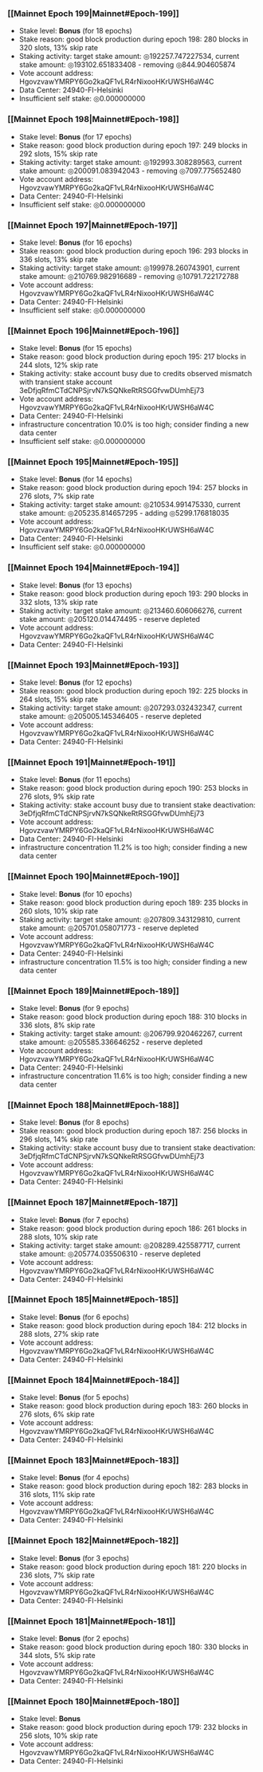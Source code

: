 ### [[Mainnet Epoch 199|Mainnet#Epoch-199]]
* Stake level: **Bonus** (for 18 epochs)
* Stake reason: good block production during epoch 198: 280 blocks in 320 slots, 13% skip rate
* Staking activity: target stake amount: ◎192257.747227534, current stake amount: ◎193102.651833408 - removing ◎844.904605874
* Vote account address: HgovzvawYMRPY6Go2kaQF1vLR4rNixooHKrUWSH6aW4C
* Data Center: 24940-FI-Helsinki
* Insufficient self stake: ◎0.000000000
### [[Mainnet Epoch 198|Mainnet#Epoch-198]]
* Stake level: **Bonus** (for 17 epochs)
* Stake reason: good block production during epoch 197: 249 blocks in 292 slots, 15% skip rate
* Staking activity: target stake amount: ◎192993.308289563, current stake amount: ◎200091.083942043 - removing ◎7097.775652480
* Vote account address: HgovzvawYMRPY6Go2kaQF1vLR4rNixooHKrUWSH6aW4C
* Data Center: 24940-FI-Helsinki
* Insufficient self stake: ◎0.000000000
### [[Mainnet Epoch 197|Mainnet#Epoch-197]]
* Stake level: **Bonus** (for 16 epochs)
* Stake reason: good block production during epoch 196: 293 blocks in 336 slots, 13% skip rate
* Staking activity: target stake amount: ◎199978.260743901, current stake amount: ◎210769.982916689 - removing ◎10791.722172788
* Vote account address: HgovzvawYMRPY6Go2kaQF1vLR4rNixooHKrUWSH6aW4C
* Data Center: 24940-FI-Helsinki
* Insufficient self stake: ◎0.000000000
### [[Mainnet Epoch 196|Mainnet#Epoch-196]]
* Stake level: **Bonus** (for 15 epochs)
* Stake reason: good block production during epoch 195: 217 blocks in 244 slots, 12% skip rate
* Staking activity: stake account busy due to credits observed mismatch with transient stake account 3eDfjqRfmCTdCNPSjrvN7kSQNkeRtRSGGfvwDUmhEj73
* Vote account address: HgovzvawYMRPY6Go2kaQF1vLR4rNixooHKrUWSH6aW4C
* Data Center: 24940-FI-Helsinki
* infrastructure concentration 10.0% is too high; consider finding a new data center
* Insufficient self stake: ◎0.000000000
### [[Mainnet Epoch 195|Mainnet#Epoch-195]]
* Stake level: **Bonus** (for 14 epochs)
* Stake reason: good block production during epoch 194: 257 blocks in 276 slots, 7% skip rate
* Staking activity: target stake amount: ◎210534.991475330, current stake amount: ◎205235.814657295 - adding ◎5299.176818035
* Vote account address: HgovzvawYMRPY6Go2kaQF1vLR4rNixooHKrUWSH6aW4C
* Data Center: 24940-FI-Helsinki
* Insufficient self stake: ◎0.000000000
### [[Mainnet Epoch 194|Mainnet#Epoch-194]]
* Stake level: **Bonus** (for 13 epochs)
* Stake reason: good block production during epoch 193: 290 blocks in 332 slots, 13% skip rate
* Staking activity: target stake amount: ◎213460.606066276, current stake amount: ◎205120.014474495 - reserve depleted
* Vote account address: HgovzvawYMRPY6Go2kaQF1vLR4rNixooHKrUWSH6aW4C
* Data Center: 24940-FI-Helsinki
### [[Mainnet Epoch 193|Mainnet#Epoch-193]]
* Stake level: **Bonus** (for 12 epochs)
* Stake reason: good block production during epoch 192: 225 blocks in 264 slots, 15% skip rate
* Staking activity: target stake amount: ◎207293.032432347, current stake amount: ◎205005.145346405 - reserve depleted
* Vote account address: HgovzvawYMRPY6Go2kaQF1vLR4rNixooHKrUWSH6aW4C
* Data Center: 24940-FI-Helsinki
### [[Mainnet Epoch 191|Mainnet#Epoch-191]]
* Stake level: **Bonus** (for 11 epochs)
* Stake reason: good block production during epoch 190: 253 blocks in 276 slots, 9% skip rate
* Staking activity: stake account busy due to transient stake deactivation: 3eDfjqRfmCTdCNPSjrvN7kSQNkeRtRSGGfvwDUmhEj73
* Vote account address: HgovzvawYMRPY6Go2kaQF1vLR4rNixooHKrUWSH6aW4C
* Data Center: 24940-FI-Helsinki
* infrastructure concentration 11.2% is too high; consider finding a new data center
### [[Mainnet Epoch 190|Mainnet#Epoch-190]]
* Stake level: **Bonus** (for 10 epochs)
* Stake reason: good block production during epoch 189: 235 blocks in 260 slots, 10% skip rate
* Staking activity: target stake amount: ◎207809.343129810, current stake amount: ◎205701.058071773 - reserve depleted
* Vote account address: HgovzvawYMRPY6Go2kaQF1vLR4rNixooHKrUWSH6aW4C
* Data Center: 24940-FI-Helsinki
* infrastructure concentration 11.5% is too high; consider finding a new data center
### [[Mainnet Epoch 189|Mainnet#Epoch-189]]
* Stake level: **Bonus** (for 9 epochs)
* Stake reason: good block production during epoch 188: 310 blocks in 336 slots, 8% skip rate
* Staking activity: target stake amount: ◎206799.920462267, current stake amount: ◎205585.336646252 - reserve depleted
* Vote account address: HgovzvawYMRPY6Go2kaQF1vLR4rNixooHKrUWSH6aW4C
* Data Center: 24940-FI-Helsinki
* infrastructure concentration 11.6% is too high; consider finding a new data center
### [[Mainnet Epoch 188|Mainnet#Epoch-188]]
* Stake level: **Bonus** (for 8 epochs)
* Stake reason: good block production during epoch 187: 256 blocks in 296 slots, 14% skip rate
* Staking activity: stake account busy due to transient stake deactivation: 3eDfjqRfmCTdCNPSjrvN7kSQNkeRtRSGGfvwDUmhEj73
* Vote account address: HgovzvawYMRPY6Go2kaQF1vLR4rNixooHKrUWSH6aW4C
* Data Center: 24940-FI-Helsinki
### [[Mainnet Epoch 187|Mainnet#Epoch-187]]
* Stake level: **Bonus** (for 7 epochs)
* Stake reason: good block production during epoch 186: 261 blocks in 288 slots, 10% skip rate
* Staking activity: target stake amount: ◎208289.425587717, current stake amount: ◎205774.035506310 - reserve depleted
* Vote account address: HgovzvawYMRPY6Go2kaQF1vLR4rNixooHKrUWSH6aW4C
* Data Center: 24940-FI-Helsinki
### [[Mainnet Epoch 185|Mainnet#Epoch-185]]
* Stake level: **Bonus** (for 6 epochs)
* Stake reason: good block production during epoch 184: 212 blocks in 288 slots, 27% skip rate
* Vote account address: HgovzvawYMRPY6Go2kaQF1vLR4rNixooHKrUWSH6aW4C
* Data Center: 24940-FI-Helsinki
### [[Mainnet Epoch 184|Mainnet#Epoch-184]]
* Stake level: **Bonus** (for 5 epochs)
* Stake reason: good block production during epoch 183: 260 blocks in 276 slots, 6% skip rate
* Vote account address: HgovzvawYMRPY6Go2kaQF1vLR4rNixooHKrUWSH6aW4C
* Data Center: 24940-FI-Helsinki
### [[Mainnet Epoch 183|Mainnet#Epoch-183]]
* Stake level: **Bonus** (for 4 epochs)
* Stake reason: good block production during epoch 182: 283 blocks in 316 slots, 11% skip rate
* Vote account address: HgovzvawYMRPY6Go2kaQF1vLR4rNixooHKrUWSH6aW4C
* Data Center: 24940-FI-Helsinki
### [[Mainnet Epoch 182|Mainnet#Epoch-182]]
* Stake level: **Bonus** (for 3 epochs)
* Stake reason: good block production during epoch 181: 220 blocks in 236 slots, 7% skip rate
* Vote account address: HgovzvawYMRPY6Go2kaQF1vLR4rNixooHKrUWSH6aW4C
* Data Center: 24940-FI-Helsinki
### [[Mainnet Epoch 181|Mainnet#Epoch-181]]
* Stake level: **Bonus** (for 2 epochs)
* Stake reason: good block production during epoch 180: 330 blocks in 344 slots, 5% skip rate
* Vote account address: HgovzvawYMRPY6Go2kaQF1vLR4rNixooHKrUWSH6aW4C
* Data Center: 24940-FI-Helsinki
### [[Mainnet Epoch 180|Mainnet#Epoch-180]]
* Stake level: **Bonus**
* Stake reason: good block production during epoch 179: 232 blocks in 256 slots, 10% skip rate
* Vote account address: HgovzvawYMRPY6Go2kaQF1vLR4rNixooHKrUWSH6aW4C
* Data Center: 24940-FI-Helsinki